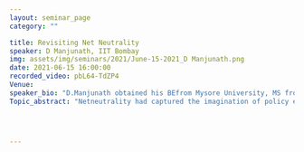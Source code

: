 ```yaml
---
layout: seminar_page
category: ""

title: Revisiting Net Neutrality
speaker: D Manjunath, IIT Bombay
img: assets/img/seminars/2021/June-15-2021_D Manjunath.png
date: 2021-06-15 16:00:00 
recorded_video: pbL64-TdZP4 
Venue: 
speaker_bio: "D.Manjunath obtained his BEfrom Mysore University, MS from IIT Madras and PhD from Rensselaer PolytechnicInstitute in 1986, 1989 and 1993 respectively. He has been a faculty inElecl. Engg. atIIT Bombay since July 1998. He has previously worked in GE Corp.R&D in Schecectady, Univ. of Delaware, Univ. of Toronto and IIT Kanpur. Hisresearch interests are in the general areas of communication networks andperformance analysis. He is a co-author, with Anurag Kumar and Joy Kuri, of two textbooks, Communication Networking: An AnalyticalApproach (May 2004) and Wireless Networking (Apr2008), both of which are published by Morgan-Kaufman Publishers." 
Topic_abstract: "Netneutrality had captured the imagination of policy experts and activists andhence regulators. Two common non neutral behaviour by ISPs are paid priorityand zero-rating;  both of which have some form of regulatory disapprovalin most countries. We will first analyze the effect of such non neutralbehaviour on the content provider side. We then explore some other mechanisms,not explicitly covered by regulation, by which ISPs can, and do, provideeffectively non neutral service to content providers. We will also analyzethese services using some simple models."




---
```


